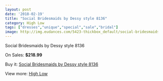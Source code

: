 ```yaml
---
layout: post
date: '2018-02-19'
title: "Social Bridesmaids by Dessy style 8136"
category: High Low
tags: ["dresses","unique","special","sale","bridal"]
image: http://img.eudances.com/5423-thickbox_default/social-bridesmaids-by-dessy-style-8136.jpg
---
```

Social Bridesmaids by Dessy style 8136

On Sales: **$218.99**
<a href="https://www.eudances.com/en/high-low/1851-social-bridesmaids-by-dessy-style-8136.html"><amp-img layout="responsive" width="600" height="600" src="//img.eudances.com/5423-thickbox_default/social-bridesmaids-by-dessy-style-8136.jpg" alt="Social Bridesmaids by Dessy style 8136 0" /></a>
<a href="https://www.eudances.com/en/high-low/1851-social-bridesmaids-by-dessy-style-8136.html"><amp-img layout="responsive" width="600" height="600" src="//img.eudances.com/5424-thickbox_default/social-bridesmaids-by-dessy-style-8136.jpg" alt="Social Bridesmaids by Dessy style 8136 1" /></a>

Buy it: [Social Bridesmaids by Dessy style 8136](https://www.eudances.com/en/high-low/1851-social-bridesmaids-by-dessy-style-8136.html "Social Bridesmaids by Dessy style 8136")

View more: [High Low](https://www.eudances.com/en/20-high-low "High Low")